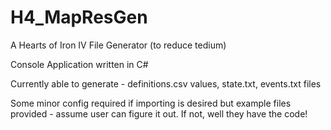 # H4_MapResGen
A Hearts of Iron IV File Generator (to reduce tedium)

Console Application written in C#

Currently able to generate - definitions.csv values, state.txt, events.txt files

Some minor config required if importing is desired but example files provided - assume user can figure it out. If not, well they have the code!

